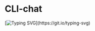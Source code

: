 # CLI-chat
[![Typing SVG](https://readme-typing-svg.herokuapp.com?color=%2336BCF7&lines=In+progress!)](https://git.io/typing-svg)
